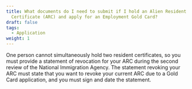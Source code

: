 ```yaml
---
title: What documents do I need to submit if I hold an Alien Resident
  Certificate (ARC) and apply for an Employment Gold Card?
draft: false
tags:
  - Application
weight: 1
---
```

One person cannot simultaneously hold two resident certificates, so you must provide a statement of revocation for your ARC during the second review of the National Immigration Agency. The statement revoking your ARC must state that you want to revoke your current ARC due to a Gold Card application, and you must sign and date the statement.
